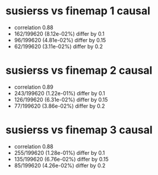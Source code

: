 # susierss vs finemap  1 causal

- correlation 0.88
- 162/199620 (8.12e-02%) differ by 0.1
- 96/199620 (4.81e-02%) differ by 0.15
- 62/199620 (3.11e-02%) differ by 0.2


# susierss vs finemap  2 causal

- correlation 0.89
- 243/199620 (1.22e-01%) differ by 0.1
- 126/199620 (6.31e-02%) differ by 0.15
- 77/199620 (3.86e-02%) differ by 0.2


# susierss vs finemap  3 causal

- correlation 0.88
- 255/199620 (1.28e-01%) differ by 0.1
- 135/199620 (6.76e-02%) differ by 0.15
- 85/199620 (4.26e-02%) differ by 0.2


